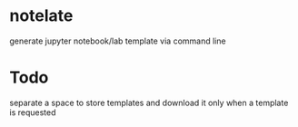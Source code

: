 # notelate

generate jupyter notebook/lab template via command line

# Todo

separate a space to store templates and download it only when a template is requested

